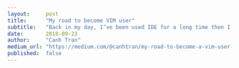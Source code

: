 ```yaml
---
layout:     post
title:      "My road to become VIM user"
subtitle:   "Back in my day, I’ve been used IDE for a long time then I switch to VIM."
date:       2018-09-23
author:     "Canh Tran"
medium_url: "https://medium.com/@canhtran/my-road-to-become-a-vim-user-ff9402a2cea0"
published:  false
---
```


